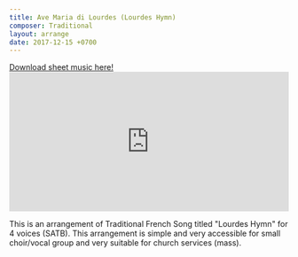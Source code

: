 ```yaml
---
title: Ave Maria di Lourdes (Lourdes Hymn)
composer: Traditional
layout: arrange
date: 2017-12-15 +0700
---
```


<div class="button">
    <a href="https://www.sheetmusicplus.com/title/21779068" target="_blank" onclick="ga('send', 'event', 'buttons', 'download', 'arr-lourdes-hymn')">Download sheet music here!</a>
</div>

<iframe src="https://audiomack.com/embed/song/cgdl/lourdes-hymn?background=1" scrolling="no" width="100%" height="252" scrollbars="no" frameborder="0"></iframe>

This is an arrangement of Traditional French Song titled "Lourdes Hymn" for 4 voices (SATB). This arrangement is simple and very accessible for small choir/vocal group and very suitable for church services (mass).